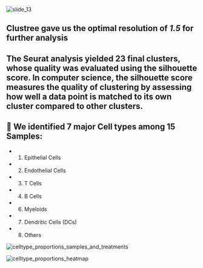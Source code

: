 
![slide_13](https://github.com/user-attachments/assets/19ebab73-174e-469f-b5d2-0e110dbf6d6c)
##  Clustree gave us the optimal resolution of *1.5* for further analysis
## The Seurat analysis yielded 23 final clusters, whose quality was evaluated using the silhouette score. In computer science, the silhouette score measures the quality of clustering by assessing how well a data point is matched to its own cluster compared to other clusters.










## 🌟 We identified 7 major Cell types among 15 Samples:



- 1. Epithelial Cells
- 2. Endothelial Cells
- 3. T Cells
- 4. B Cells
- 6. Myeloids
- 7. Dendritic Cells (DCs)
- 8. Others





![celltype_proportions_samples_and_treatments](https://github.com/user-attachments/assets/a3ceb6c1-4def-438e-9590-3cc7faafae68)




![celltype_proportions_heatmap](https://github.com/user-attachments/assets/7a8e7c40-893b-4ab2-839a-640bf2534ce6)
